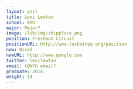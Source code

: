 ```yaml
---
layout: post
title: Lexi Lewtan
school: NYU
major: Major?
image: /lib/img/shipplace.png
position: Freshman Circuit
positionURL: http://www.techatnyu.org/position
now: Hired
nowURL: http://www.google.com
twitter: lexilewtan
email: t@NYU email?
graduate: 2014
weight: 14
---
```

